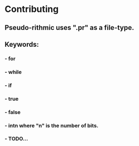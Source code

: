 # Contributing
## Pseudo-rithmic uses ".pr" as a file-type.

## Keywords:
### - for
### - while
### - if
### - true
### - false
### - intn where "n" is the number of bits.
### - TODO...
